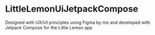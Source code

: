# LittleLemonUiJetpackCompose
Designed with UX/UI principles using Figma by me and developed with Jetpack Compose for the Little Lemon app
